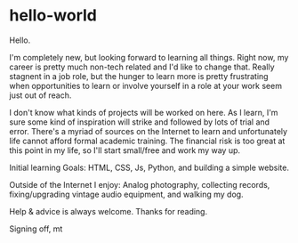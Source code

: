 # hello-world

Hello.

I'm completely new, but looking forward to learning all things.  Right now, my career is pretty much non-tech related and I'd like to change that. Really stagnent in a job role, but the hunger to learn more is pretty frustrating when opportunities to learn or involve yourself in a role at your work seem just out of reach.

I don't know what kinds of projects will be worked on here.  As I learn, I'm sure some kind of inspiration will strike and followed by lots of trial and error.  There's a myriad of sources on the Internet to learn and unfortunately life cannot afford formal academic training.  The financial risk is too great at this point in my life, so I'll start small/free and work my way up.

Initial learning Goals: HTML, CSS, Js, Python, and building a simple website.

Outside of the Internet I enjoy: Analog photography, collecting records, fixing/upgrading vintage audio equipment, and walking my dog.

Help & advice is always welcome. Thanks for reading.

Signing off,
mt
